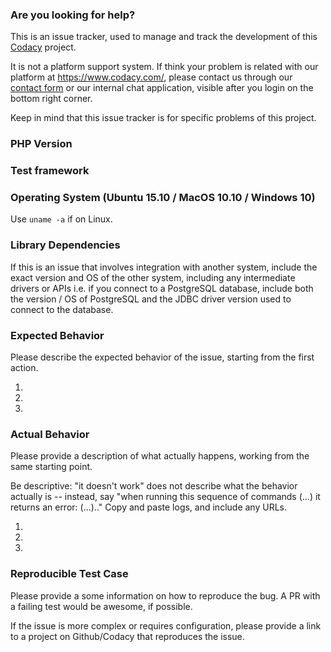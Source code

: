 ### Are you looking for help?

This is an issue tracker, used to manage and track the development of this [Codacy](https://www.codacy.com/) project.

It is not a platform support system. If think your problem is related with our platform at https://www.codacy.com/, please contact us through our [contact form](https://www.codacy.com/contact) or our internal chat application, visible after you login on the bottom right corner.

Keep in mind that this issue tracker is for specific problems of this project.

### PHP Version



### Test framework 



### Operating System (Ubuntu 15.10 / MacOS 10.10 / Windows 10)

Use `uname -a` if on Linux.

### Library Dependencies

If this is an issue that involves integration with another system, include the exact version and OS of the other system, including any intermediate drivers or APIs i.e. if you connect to a PostgreSQL database, include both the version / OS of PostgreSQL and the JDBC driver version used to connect to the database.

### Expected Behavior

Please describe the expected behavior of the issue, starting from the first action.

1.
2.
3.

### Actual Behavior

Please provide a description of what actually happens, working from the same starting point.

Be descriptive: "it doesn't work" does not describe what the behavior actually is -- instead, say "when running this sequence of commands (...) it returns an error: (...).."  Copy and paste logs, and include any URLs.

1.
2.
3.

### Reproducible Test Case

Please provide a some information on how to reproduce the bug. A PR with a failing test would be awesome, if possible.  

If the issue is more complex or requires configuration, please provide a link to a project on Github/Codacy that reproduces the issue.
